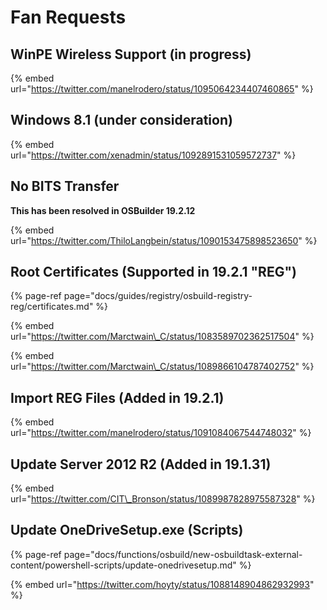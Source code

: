 # Fan Requests

## WinPE Wireless Support \(in progress\)

{% embed url="https://twitter.com/manelrodero/status/1095064234407460865" %}

## Windows 8.1 \(under consideration\)

{% embed url="https://twitter.com/xenadmin/status/1092891531059572737" %}

## No BITS Transfer

**This has been resolved in OSBuilder 19.2.12**

{% embed url="https://twitter.com/ThiloLangbein/status/1090153475898523650" %}

## Root Certificates \(Supported in 19.2.1 "REG"\)

{% page-ref page="docs/guides/registry/osbuild-registry-reg/certificates.md" %}

{% embed url="https://twitter.com/Marctwain\_C/status/1083589702362517504" %}

{% embed url="https://twitter.com/Marctwain\_C/status/1089866104787402752" %}

## Import REG Files \(Added in 19.2.1\)

{% embed url="https://twitter.com/manelrodero/status/1091084067544748032" %}

## Update Server 2012 R2 \(Added in 19.1.31\)

{% embed url="https://twitter.com/CIT\_Bronson/status/1089987828975587328" %}

## Update OneDriveSetup.exe \(Scripts\)

{% page-ref page="docs/functions/osbuild/new-osbuildtask-external-content/powershell-scripts/update-onedrivesetup.md" %}

{% embed url="https://twitter.com/hoyty/status/1088148904862932993" %}



